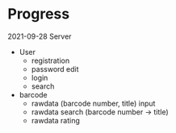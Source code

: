 Progress
==
2021-09-28
Server
- User
    - registration
    - password edit
    - login
    - search
- barcode
    - rawdata (barcode number, title) input
    - rawdata search (barcode number -> title)
    - rawdata rating